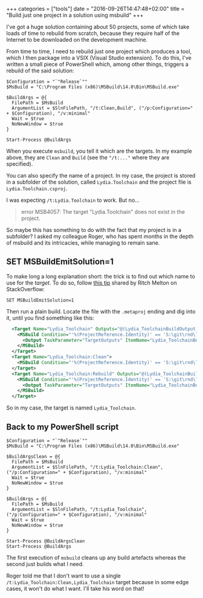 +++
categories = ["tools"]
date = "2016-09-26T14:47:48+02:00"
title = "Build just one project in a solution using msbuild"
+++

I've got a huge solution containing about 50 projects, some of which
take loads of time to rebuild from scratch, because they require half
of the Internet to be downloaded on the development machine.

From time to time, I need to rebuild just one project which produces
a tool, which I then package into a VSIX (Visual Studio extension).
To do this, I've written a small piece of PowerShell which, among
other things, triggers a rebuild of the said solution:

```
$Configuration = "`"Release`""
$MsBuild = "C:\Program Files (x86)\MSBuild\14.0\Bin\MSBuild.exe"

$BuildArgs = @{
  FilePath = $MsBuild
  ArgumentList = $SlnFilePath, "/t:Clean,Build", ("/p:Configuration=" + $Configuration), "/v:minimal"
  Wait = $true
  NoNewWindow = $true
}

Start-Process @BuildArgs
```

When you execute `msbuild`, you tell it which are the targets. In
my example above, they are `Clean` and `Build` (see the `"/t:..."`
where they are specified).

You can also specify the name of a project. In my case, the project
is stored in a subfolder of the solution, called `Lydia.Toolchain`
and the project file is `Lydia.Toolchain.csproj`.

I was expecting `/t:Lydia.Toolchain` to work. But no...

> error MSB4057: The target "Lydia.Toolchain" does not exist in
> the project.

So maybe this has something to do with the fact that my project is
in a subfolder? I asked my colleague Roger, who has spent months
in the depth of msbuild and its intricacies, while managing to
remain sane.

## SET MSBuildEmitSolution=1

To make long a long explanation short: the trick is to find out
which name to use for the _target_. To do so, follow 
[this tip](http://stackoverflow.com/a/5237948/4597) shared by
Ritch Melton on StackOverflow:

```
SET MSBuildEmitSolution=1
```

Then run a plain build. Locate the file with the `.metaproj` ending
and dig into it, until you find something like this:

```xml
  <Target Name="Lydia_Toolchain" Outputs="@(Lydia_ToolchainBuildOutput)">
    <MSBuild Condition="'%(ProjectReference.Identity)' == 'S:\git\rnd\lydia\Lydia.Toolchain\Lydia.Toolchain.csproj'" Projects="@(ProjectReference)" BuildInParallel="True" ToolsVersion="$(ProjectToolsVersion)" Properties="Configuration=Release; Platform=AnyCPU;BuildingSolutionFile=true; CurrentSolutionConfigurationContents=$(CurrentSolutionConfigurationContents); SolutionDir=$(SolutionDir); SolutionExt=$(SolutionExt); SolutionFileName=$(SolutionFileName); SolutionName=$(SolutionName); SolutionPath=$(SolutionPath)">
      <Output TaskParameter="TargetOutputs" ItemName="Lydia_ToolchainBuildOutput" />
    </MSBuild>
  </Target>
  <Target Name="Lydia_Toolchain:Clean">
    <MSBuild Condition="'%(ProjectReference.Identity)' == 'S:\git\rnd\lydia\Lydia.Toolchain\Lydia.Toolchain.csproj'" Projects="@(ProjectReference)" Targets="Clean" BuildInParallel="True" ToolsVersion="$(ProjectToolsVersion)" Properties="Configuration=Release; Platform=AnyCPU;BuildingSolutionFile=true; CurrentSolutionConfigurationContents=$(CurrentSolutionConfigurationContents); SolutionDir=$(SolutionDir); SolutionExt=$(SolutionExt); SolutionFileName=$(SolutionFileName); SolutionName=$(SolutionName); SolutionPath=$(SolutionPath)" />
  </Target>
  <Target Name="Lydia_Toolchain:Rebuild" Outputs="@(Lydia_ToolchainBuildOutput)">
    <MSBuild Condition="'%(ProjectReference.Identity)' == 'S:\git\rnd\lydia\Lydia.Toolchain\Lydia.Toolchain.csproj'" Projects="@(ProjectReference)" Targets="Rebuild" BuildInParallel="True" ToolsVersion="$(ProjectToolsVersion)" Properties="Configuration=Release; Platform=AnyCPU;BuildingSolutionFile=true; CurrentSolutionConfigurationContents=$(CurrentSolutionConfigurationContents); SolutionDir=$(SolutionDir); SolutionExt=$(SolutionExt); SolutionFileName=$(SolutionFileName); SolutionName=$(SolutionName); SolutionPath=$(SolutionPath)">
      <Output TaskParameter="TargetOutputs" ItemName="Lydia_ToolchainBuildOutput" />
    </MSBuild>
  </Target>
```

So in my case, the target is named `Lydia_Toolchain`.

## Back to my PowerShell script

```
$Configuration = "`"Release`""
$MsBuild = "C:\Program Files (x86)\MSBuild\14.0\Bin\MSBuild.exe"

$BuildArgsClean = @{
  FilePath = $MsBuild
  ArgumentList = $SlnFilePath, "/t:Lydia_Toolchain:Clean", ("/p:Configuration=" + $Configuration), "/v:minimal"
  Wait = $true
  NoNewWindow = $true
}

$BuildArgs = @{
  FilePath = $MsBuild
  ArgumentList = $SlnFilePath, "/t:Lydia_Toolchain", ("/p:Configuration=" + $Configuration), "/v:minimal"
  Wait = $true
  NoNewWindow = $true
}

Start-Process @BuildArgsClean
Start-Process @BuildArgs
```

The first execution of `msbuild` cleans up any build artefacts
whereas the second just builds what I need.

Roger told me that I don't want to use a single `/t:Lydia_Toolchain:Clean,Lydia_Toolchain`
target because in some edge cases, it won't do what I want. I'll
take his word on that!
 
